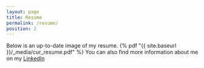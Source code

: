 ```yaml
---
layout: page
title: Resume
permalink: /resume/
position: 2
---
```


Below is an up-to-date image of my resume. 
{% pdf "{{ site.baseurl }}/_media/cur_resume.pdf" %}
You can also find more information about me on my [LinkedIn](https://www.linkedin.com/in/alice-getmanchuk-198a6b197/)